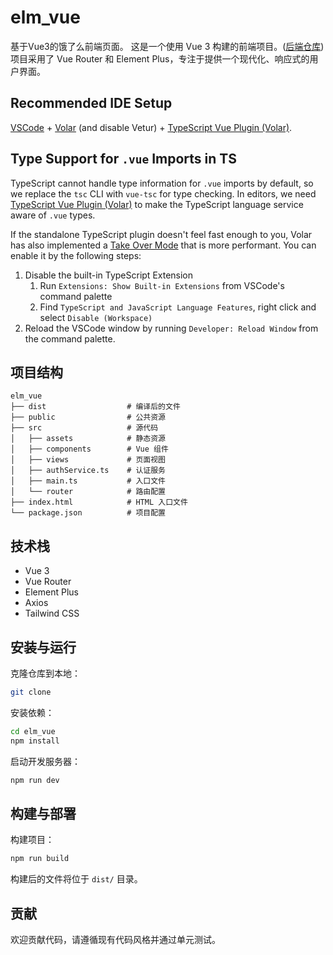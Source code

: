 # elm_vue
基于Vue3的饿了么前端页面。
这是一个使用 Vue 3 构建的前端项目。([后端仓库](https://github.com/davidwushi1145/elm_SpringBoot))项目采用了 Vue Router 和 Element Plus，专注于提供一个现代化、响应式的用户界面。
## Recommended IDE Setup

[VSCode](https://code.visualstudio.com/) + [Volar](https://marketplace.visualstudio.com/items?itemName=Vue.volar) (and disable Vetur) + [TypeScript Vue Plugin (Volar)](https://marketplace.visualstudio.com/items?itemName=Vue.vscode-typescript-vue-plugin).

## Type Support for `.vue` Imports in TS

TypeScript cannot handle type information for `.vue` imports by default, so we replace the `tsc` CLI with `vue-tsc` for type checking. In editors, we need [TypeScript Vue Plugin (Volar)](https://marketplace.visualstudio.com/items?itemName=Vue.vscode-typescript-vue-plugin) to make the TypeScript language service aware of `.vue` types.

If the standalone TypeScript plugin doesn't feel fast enough to you, Volar has also implemented a [Take Over Mode](https://github.com/johnsoncodehk/volar/discussions/471#discussioncomment-1361669) that is more performant. You can enable it by the following steps:

1. Disable the built-in TypeScript Extension
    1) Run `Extensions: Show Built-in Extensions` from VSCode's command palette
    2) Find `TypeScript and JavaScript Language Features`, right click and select `Disable (Workspace)`
2. Reload the VSCode window by running `Developer: Reload Window` from the command palette.

## 项目结构

```
elm_vue
├── dist                  # 编译后的文件
├── public                # 公共资源
├── src                   # 源代码
│   ├── assets            # 静态资源
│   ├── components        # Vue 组件
│   ├── views             # 页面视图
│   ├── authService.ts    # 认证服务
│   ├── main.ts           # 入口文件
│   └── router            # 路由配置
├── index.html            # HTML 入口文件
└── package.json          # 项目配置
```

## 技术栈

- Vue 3
- Vue Router
- Element Plus
- Axios
- Tailwind CSS

## 安装与运行

克隆仓库到本地：

```bash
git clone 
```

安装依赖：

```bash
cd elm_vue
npm install
```

启动开发服务器：

```bash
npm run dev
```

## 构建与部署

构建项目：

```bash
npm run build
```

构建后的文件将位于 `dist/` 目录。

## 贡献

欢迎贡献代码，请遵循现有代码风格并通过单元测试。

